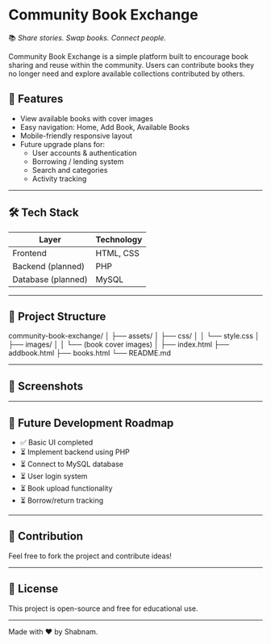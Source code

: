 # Community Book Exchange

📚 *Share stories. Swap books. Connect people.*

Community Book Exchange is a simple platform built to encourage book sharing and reuse within the community. Users can contribute books they no longer need and explore available collections contributed by others.



## 🚀 Features

- View available books with cover images  
- Easy navigation: Home, Add Book, Available Books  
- Mobile-friendly responsive layout  
- Future upgrade plans for:
  - User accounts & authentication
  - Borrowing / lending system
  - Search and categories
  - Activity tracking

---

## 🛠️ Tech Stack

| Layer | Technology |
|-------|------------|
| Frontend | HTML, CSS |
| Backend (planned) | PHP |
| Database (planned) | MySQL |

---

## 📂 Project Structure

community-book-exchange/
│
├── assets/
│ ├── css/
│ │ └── style.css
│ ├── images/
│ │ └── (book cover images)
│
├── index.html
├── addbook.html
├── books.html
└── README.md


---

## 📸 Screenshots




---

## 🌱 Future Development Roadmap

- ✅ Basic UI completed  
- ⏳ Implement backend using PHP  
- ⏳ Connect to MySQL database  
- ⏳ User login system  
- ⏳ Book upload functionality  
- ⏳ Borrow/return tracking

---

## 🤝 Contribution

Feel free to fork the project and contribute ideas!

---

## 📜 License

This project is open-source and free for educational use.

---

Made with ❤️ by Shabnam.

